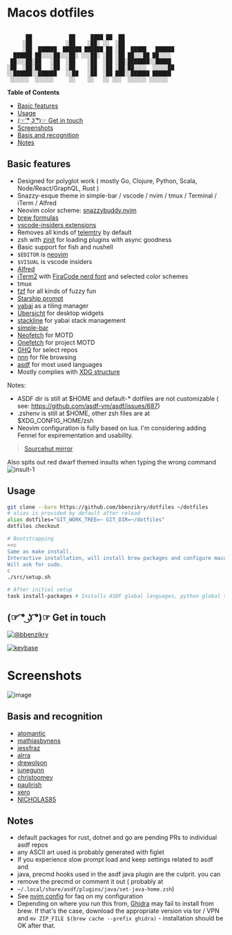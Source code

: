 # Macos dotfiles
```

      ██            ██     ████ ██  ██
     ░██           ░██    ░██░ ░░  ░██
     ░██  ██████  ██████ ██████ ██ ░██  █████   ██████
  ██████ ██░░░░██░░░██░ ░░░██░ ░██ ░██ ██░░░██ ██░░░░
 ██░░░██░██   ░██  ░██    ░██  ░██ ░██░███████░░█████
░██  ░██░██   ░██  ░██    ░██  ░██ ░██░██░░░░  ░░░░░██
░░██████░░██████   ░░██   ░██  ░██ ███░░██████ ██████
 ░░░░░░  ░░░░░░     ░░    ░░   ░░ ░░░  ░░░░░░ ░░░░░░

```

**Table of Contents**

- [Basic features](#basic-features)
- [Usage](#usage)
- [(☞ ͡° ͜ʖ ͡°)☞ Get in touch](#%E2%98%9E-%CD%A1%C2%B0-%CD%9C%CA%96-%CD%A1%C2%B0%E2%98%9E-get-in-touch)
- [Screenshots](#screenshots)
- [Basis and recognition](#basis-and-recognition)
- [Notes](#notes)

## Basic features
* Designed for polyglot work ( mostly Go, Clojure, Python, Scala, Node/React/GraphQL, Rust )
* Snazzy-esque theme in simple-bar / vscode / nvim / tmux / Terminal / iTerm / Alfred
* Neovim color scheme: [snazzybuddy.nvim](https://github.com/bbenzikry/snazzybuddy.nvim)
* [brew formulas](./.config/brewfile/Brewfile)
* [vscode-insiders extensions](./.config/code-insiders/Codefile)
* Removes all kinds of [telemtry](./profile/01-telemetry.zsh) by default
* zsh with [zinit](https://github.com/zdharma/zinit) for loading plugins with async goodness
* Basic support for fish and nushell
* ``$EDITOR`` is [neovim](https://neovim.io)
* ``$VISUAL`` is vscode insiders
* [Alfred](https://www.alfredapp.com)
* [iTerm2](https://iterm2.com) with [FiraCode nerd font](https://github.com/ryanoasis/nerd-fonts/tree/master/patched-fonts/FiraCode) and selected color schemes
* tmux
* [fzf](https://github.com/junegunn/fzf) for all kinds of fuzzy fun
* [Starship prompt](https://starship.rs)
* [yabai](https://github.com/koekeishiya/yabai) as a tiling manager
* [Übersicht](http://tracesof.net/uebersicht/) for desktop widgets
* [stackline](https://github.com/AdamWagner/stackline) for yabai stack management
* [simple-bar](https://github.com/Jean-Tinland/simple-bar)
* [Neofetch](https://github.com/dylanaraps/neofetch) for MOTD
* [Onefetch](https://github.com/o2sh/onefetch) for project MOTD
* [GHQ](https://github.com/x-motemen/ghq) for select repos
* [nnn](https://github.com/jarun/nnn) for file browsing
* [asdf](https://asdf-vm.com/) for most used languages
* Mostly complies with [XDG structure](https://specifications.freedesktop.org/basedir-spec/basedir-spec-0.6.html)

Notes:
* ASDF dir is still at $HOME and default-* dotfiles are not customizable ( see: https://github.com/asdf-vm/asdf/issues/687)
* .zshenv is still at $HOME, other zsh files are at $XDG_CONFIG_HOME/zsh
* Neovim configuration is fully based on lua. I'm considering adding Fennel for expirementation and usability.

> [Sourcehut mirror](https://git.sr.ht/~bbenzikry/dotfiles)

Also spits out red dwarf themed insults when typing the wrong command
![insult-1](https://user-images.githubusercontent.com/1993348/110026305-27d7e400-7d39-11eb-9a27-2f9259842374.png)

## Usage
```bash
git clone --bare https://github.com/bbenzikry/dotfiles ~/dotfiles
# alias is provided by default after reload
alias dotfiles="GIT_WORK_TREE=~ GIT_DIR=~/dotfiles"
dotfiles checkout

# Bootstrapping
<<c
Same as make install.
Interactive installation, will install brew packages and configure macos defaults.
Will ask for sudo.
c
./src/setup.sh

# After initial setup
task install-packages # Installs ASDF global languages, python global tooling ( via pipx ) and vscode extensions.
```

## (☞ ͡° ͜ʖ ͡°)☞ Get in touch

[![@bbenzikry](https://img.shields.io/twitter/follow/bbenzikry.svg?style=social&label=@bbenzikry)](https://twitter.com/bbenzikry)

[![keybase](https://badgen.net/keybase/pgp/beni)](https://keybase.io/beni)


# Screenshots
![image](https://user-images.githubusercontent.com/1993348/113521692-cdce7680-95a3-11eb-85ed-396b85725a28.png)



## Basis and recognition
- [atomantic](https://github.com/atomantic/dotfiles)
- [mathiasbynens](https://github.com/mathiasbynens/dotfiles)
- [jessfraz](https://github.com/jessfraz/dotfiles)
- [alrra](https://github.com/alrra/dotfiles)
- [drewolson](https://github.com/drewolson/vim_dotfiles)
- [junegunn](https://github.com/junegunn/dotfiles)
- [christoomey](https://github.com/christoomey/dotfiles)
- [paulirish](https://github.com/paulirish/dotfiles)
- [xero](https://github.com/xero/dotfiles)
- [NICHOLAS85](https://github.com/NICHOLAS85/dotfiles/)


## Notes
* default packages for rust, dotnet and go are pending PRs to individual asdf repos
* any ASCII art used is probably generated with figlet
* If you experience slow prompt load and keep settings related to asdf and
* java, precmd hooks used in the asdf java plugin are the culprit. you can
* remove the precmd or comment it out ( probably at
* ``~/.local/share/asdf/plugins/java/set-java-home.zsh``)
* See [nvim config](./.config/nvim) for faq on my configuration
* Depending on where you run this from, [Ghidra](https://ghidra-sre.org) may fail to install from brew. If that's the case, download the appropriate version via tor / VPN and ``mv ZIP_FILE $(brew cache --prefix ghidra)`` - installation should be OK after that. 
